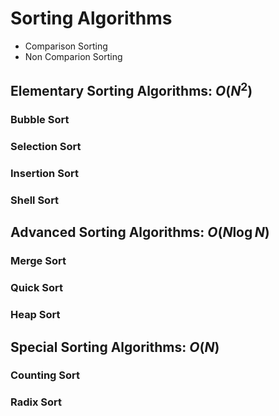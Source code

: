 # Sorting Algorithms

- Comparison Sorting
- Non Comparion Sorting

## Elementary Sorting Algorithms: $O(N^2)$

### Bubble Sort

### Selection Sort

### Insertion Sort

### Shell Sort


## Advanced Sorting Algorithms: $O(N\log N)$

### Merge Sort

### Quick Sort

### Heap Sort


## Special Sorting Algorithms: $O(N)$

### Counting Sort

### Radix Sort

